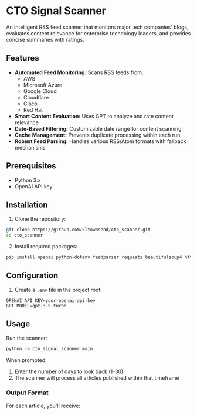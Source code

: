 # CTO Signal Scanner

An intelligent RSS feed scanner that monitors major tech companies' blogs, evaluates content relevance for enterprise technology leaders, and provides concise summaries with ratings.

## Features

- **Automated Feed Monitoring:** Scans RSS feeds from:
  - AWS
  - Microsoft Azure
  - Google Cloud
  - Cloudflare
  - Cisco
  - Red Hat
- **Smart Content Evaluation:** Uses GPT to analyze and rate content relevance
- **Date-Based Filtering:** Customizable date range for content scanning
- **Cache Management:** Prevents duplicate processing within each run
- **Robust Feed Parsing:** Handles various RSS/Atom formats with fallback mechanisms

## Prerequisites

- Python 3.x
- OpenAI API key

## Installation

1. Clone the repository:
```bash
git clone https://github.com/kltownsend/cto_scanner.git
cd cto_scanner
```

2. Install required packages:
```bash
pip install openai python-dotenv feedparser requests beautifulsoup4 httpx
```

## Configuration

1. Create a `.env` file in the project root:
```env
OPENAI_API_KEY=your-openai-api-key
GPT_MODEL=gpt-3.5-turbo
```

## Usage

Run the scanner:
```bash
python -m cto_signal_scanner.main
```

When prompted:
1. Enter the number of days to look back (1-30)
2. The scanner will process all articles published within that timeframe

### Output Format

For each article, you'll receive:
